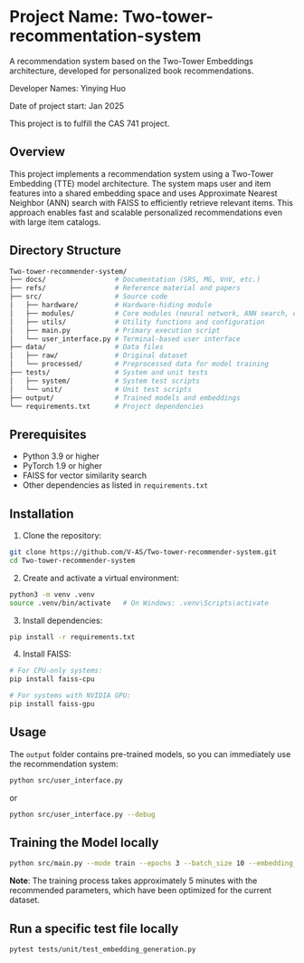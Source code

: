 # Project Name: Two-tower-recommentation-system

A recommendation system based on the Two-Tower Embeddings architecture, developed for personalized book recommendations.

Developer Names: Yinying Huo

Date of project start: Jan 2025

This project is to fulfill the CAS 741 project.

## Overview

This project implements a recommendation system using a Two-Tower Embedding (TTE) model architecture. The system maps user and item features into a shared embedding space and uses Approximate Nearest Neighbor (ANN) search with FAISS to efficiently retrieve relevant items. This approach enables fast and scalable personalized recommendations even with large item catalogs.

## Directory Structure

```bash
Two-tower-recommender-system/
├── docs/                 # Documentation (SRS, MG, VnV, etc.)
├── refs/                 # Reference material and papers
├── src/                  # Source code
│   ├── hardware/         # Hardware-hiding module
│   ├── modules/          # Core modules (neural network, ANN search, etc.)
│   ├── utils/            # Utility functions and configuration
│   ├── main.py           # Primary execution script
│   └── user_interface.py # Terminal-based user interface
├── data/                 # Data files
│   ├── raw/              # Original dataset
│   └── processed/        # Preprocessed data for model training
├── tests/                # System and unit tests
│   ├── system/           # System test scripts
│   └── unit/             # Unit test scripts
├── output/               # Trained models and embeddings
└── requirements.txt      # Project dependencies
```

## Prerequisites

- Python 3.9 or higher
- PyTorch 1.9 or higher
- FAISS for vector similarity search
- Other dependencies as listed in `requirements.txt`

## Installation

1. Clone the repository:
  ```bash
  git clone https://github.com/V-AS/Two-tower-recommender-system.git
  cd Two-tower-recommender-system
  ```

2. Create and activate a virtual environment:
  ```bash
  python3 -m venv .venv
  source .venv/bin/activate   # On Windows: .venv\Scripts\activate
  ```
3. Install dependencies:
  ```bash
  pip install -r requirements.txt
  ```

4. Install FAISS:
  ```bash
  # For CPU-only systems:
  pip install faiss-cpu
  
  # For systems with NVIDIA GPU:
  pip install faiss-gpu
  ```

## Usage

The `output` folder contains pre-trained models, so you can immediately use the recommendation system:

```bash
python src/user_interface.py
```

or

```bash
python src/user_interface.py --debug
```

## Training the Model locally
```bash
python src/main.py --mode train --epochs 3 --batch_size 10 --embedding_dim 32
```

**Note**: The training process takes approximately 5 minutes with the recommended parameters, which have been optimized for the current dataset.

## Run a specific test file locally
```bash
pytest tests/unit/test_embedding_generation.py
```





